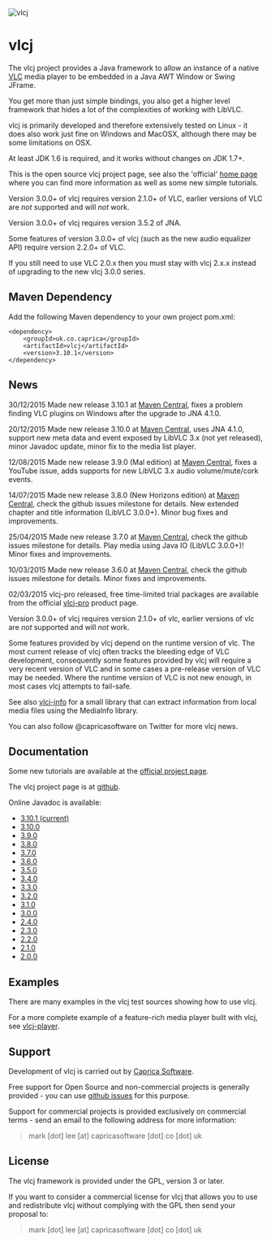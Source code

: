![vlcj](https://github.com/caprica/vlcj/raw/master/etc/vlcj-logo.png "vlcj")

vlcj
====

The vlcj project provides a Java framework to allow an instance of a native
[VLC](http://www.videolan.org/vlc "VLC") media player to be embedded in a Java
AWT Window or Swing JFrame.

You get more than just simple bindings, you also get a higher level framework
that hides a lot of the complexities of working with LibVLC.

vlcj is primarily developed and therefore extensively tested on Linux - it does
also work just fine on Windows and MacOSX, although there may be some
limitations on OSX.

At least JDK 1.6 is required, and it works without changes on JDK 1.7+.

This is the open source vlcj project page, see also the 'official'
[home page](http://capricasoftware.co.uk/#/projects/vlcj "Official vlcj home page at Caprica Software")
where you can find more information as well as some new simple tutorials.

Version 3.0.0+ of vlcj requires version 2.1.0+ of VLC, earlier versions of VLC
are *not* supported and will *not* work.

Version 3.0.0+ of vlcj requires version 3.5.2 of JNA.

Some features of version 3.0.0+ of vlcj (such as the new audio equalizer API)
require version 2.2.0+ of VLC.

If you still need to use VLC 2.0.x then you must stay with vlcj 2.x.x instead
of upgrading to the new vlcj 3.0.0 series.

Maven Dependency
----------------

Add the following Maven dependency to your own project pom.xml:

```
<dependency>
    <groupId>uk.co.caprica</groupId>
    <artifactId>vlcj</artifactId>
    <version>3.10.1</version>
</dependency>
```

News
----

30/12/2015 Made new release 3.10.1 at [Maven Central](http://search.maven.org/#search|ga|1|vlcj),
fixes a problem finding VLC plugins on Windows after the upgrade to JNA 4.1.0.

20/12/2015 Made new release 3.10.0 at [Maven Central](http://search.maven.org/#search|ga|1|vlcj),
uses JNA 4.1.0, support new meta data and event exposed by LibVLC 3.x (not yet released), minor
Javadoc update, minor fix to the media list player.

12/08/2015 Made new release 3.9.0 (Mal edition) at [Maven Central](http://search.maven.org/#search|ga|1|vlcj),
fixes a YouTube issue, adds supports for new LibVLC 3.x audio volume/mute/cork events.

14/07/2015 Made new release 3.8.0 (New Horizons edition) at [Maven Central](http://search.maven.org/#search|ga|1|vlcj),
check the github issues milestone for details. New extended chapter and title information
(LibVLC 3.0.0+). Minor bug fixes and improvements.

25/04/2015 Made new release 3.7.0 at [Maven Central](http://search.maven.org/#search|ga|1|vlcj),
check the github issues milestone for details. Play media using Java IO (LibVLC 3.0.0+)! Minor
fixes and improvements.

10/03/2015 Made new release 3.6.0 at [Maven Central](http://search.maven.org/#search|ga|1|vlcj),
check the github issues milestone for details. Minor fixes and improvements.

02/03/2015 vlcj-pro released, free time-limited trial packages are available from the official
[vlcj-pro](http://t.co/Gv04rAta9c) product page.

Version 3.0.0+ of vlcj requires version 2.1.0+ of vlc, earlier versions of vlc
are *not* supported and will *not* work.

Some features provided by vlcj depend on the runtime version of vlc. The most current release of
vlcj often tracks the bleeding edge of VLC development, consequently some features provided by
vlcj will require a very recent version of VLC and in some cases a pre-release version of VLC
may be needed. Where the runtime version of VLC is not new enough, in most cases vlcj attempts to
fail-safe. 

See also [vlcj-info](https://github.com/caprica/vlcj-info) for a small library that can extract
information from local media files using the MediaInfo library.

You can also follow @capricasoftware on Twitter for more vlcj news.

Documentation
-------------

Some new tutorials are available at the [official project page](http://capricasoftware.co.uk/#/projects/vlcj/tutorial).

The vlcj project page is at [github](http://caprica.github.com/vlcj "vlcj at github").

Online Javadoc is available:

* [3.10.1 (current)](http://caprica.github.com/vlcj/javadoc/3.10.1/index.html "3.10.1 Javadoc")
* [3.10.0](http://caprica.github.com/vlcj/javadoc/3.10.0/index.html "3.10.0 Javadoc")
* [3.9.0](http://caprica.github.com/vlcj/javadoc/3.9.0/index.html "3.9.0 Javadoc")
* [3.8.0](http://caprica.github.com/vlcj/javadoc/3.8.0/index.html "3.8.0 Javadoc")
* [3.7.0](http://caprica.github.com/vlcj/javadoc/3.7.0/index.html "3.7.0 Javadoc")
* [3.6.0](http://caprica.github.com/vlcj/javadoc/3.6.0/index.html "3.6.0 Javadoc")
* [3.5.0](http://caprica.github.com/vlcj/javadoc/3.5.0/index.html "3.5.0 Javadoc")
* [3.4.0](http://caprica.github.com/vlcj/javadoc/3.4.0/index.html "3.4.0 Javadoc")
* [3.3.0](http://caprica.github.com/vlcj/javadoc/3.3.0/index.html "3.3.0 Javadoc")
* [3.2.0](http://caprica.github.com/vlcj/javadoc/3.2.0/index.html "3.2.0 Javadoc")
* [3.1.0](http://caprica.github.com/vlcj/javadoc/3.1.0/index.html "3.1.0 Javadoc")
* [3.0.0](http://caprica.github.com/vlcj/javadoc/3.0.0/index.html "3.0.0 Javadoc")
* [2.4.0](http://caprica.github.com/vlcj/javadoc/2.4.0/index.html "2.4.0 Javadoc")
* [2.3.0](http://caprica.github.com/vlcj/javadoc/2.3.0/index.html "2.3.0 Javadoc")
* [2.2.0](http://caprica.github.com/vlcj/javadoc/2.2.0/index.html "2.2.0 Javadoc")
* [2.1.0](http://caprica.github.com/vlcj/javadoc/2.1.0/index.html "2.1.0 Javadoc")
* [2.0.0](http://caprica.github.com/vlcj/javadoc/2.0.0/index.html "2.0.0 Javadoc")

Examples
--------

There are many examples in the vlcj test sources showing how to use vlcj.

For a more complete example of a feature-rich media player built with vlcj, 
see [vlcj-player](https://github.com/caprica/vlcj-player).

Support
-------

Development of vlcj is carried out by [Caprica Software](http://www.capricasoftware.co.uk).

Free support for Open Source and non-commercial projects is generally provided - you
can use [github issues](https://github.com/caprica/vlcj/issues "vlcj github issues")
for this purpose.

Support for commercial projects is provided exclusively on commercial terms -
send an email to the following address for more information:

> mark [dot] lee [at] capricasoftware [dot] co [dot] uk

License
-------

The vlcj framework is provided under the GPL, version 3 or later.

If you want to consider a commercial license for vlcj that allows you to use and
redistribute vlcj without complying with the GPL then send your proposal to:

> mark [dot] lee [at] capricasoftware [dot] co [dot] uk

